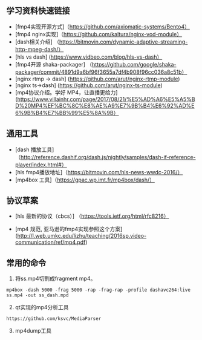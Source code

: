 ## 学习资料快速链接

* [fmp4实现开源方式]（https://github.com/axiomatic-systems/Bento4）
* [fmp4 nginx实现]（https://github.com/kaltura/nginx-vod-module）
* [dash相关介绍] （https://bitmovin.com/dynamic-adaptive-streaming-http-mpeg-dash/）
* [hls vs dash] (https://www.vidbeo.com/blog/hls-vs-dash）
* [fmp4开源 shaka-packager] （https://github.com/google/shaka-packager/commit/4891d9a6bf96f3655a7df4b908f96cc036a8c51b）
* [nginx rtmp -> dash] (https://github.com/arut/nginx-rtmp-module)
* [nginx ts->dash] (https://github.com/arut/nginx-ts-module)
* [mp4协议介绍。学好 MP4，让直播更给力](https://www.villainhr.com/page/2017/08/21/%E5%AD%A6%E5%A5%BD%20MP4%EF%BC%8C%E8%AE%A9%E7%9B%B4%E6%92%AD%E6%9B%B4%E7%BB%99%E5%8A%9B）


## 通用工具

* [dash 播放工具]（http://reference.dashif.org/dash.js/nightly/samples/dash-if-reference-player/index.html#）
* [hls fmp4播放地址]（https://bitmovin.com/hls-news-wwdc-2016/）
* [mp4box 工具]（https://gpac.wp.imt.fr/mp4box/dash/）


##  协议草案

* [hls 最新的协议（cbcs）] （https://tools.ietf.org/html/rfc8216）

* [mp4 规范, 亚马逊的fmp4实现参照这个方案] (http://l.web.umkc.edu/lizhu/teaching/2016sp.video-communication/ref/mp4.pdf)


## 常用的命令

1. 将ss.mp4切割成fragment mp4。

```
mp4box -dash 5000 -frag 5000 -rap -frag-rap -profile dashavc264:live ss.mp4 -out ss_dash.mpd
```

2. qt实现的mp4分析工具

```
https://github.com/ksvc/MediaParser
```

3. mp4dump工具


